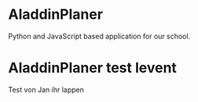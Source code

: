 # AladdinPlaner

Python and JavaScript based application for our school.

# AladdinPlaner test levent

Test von Jan ihr lappen